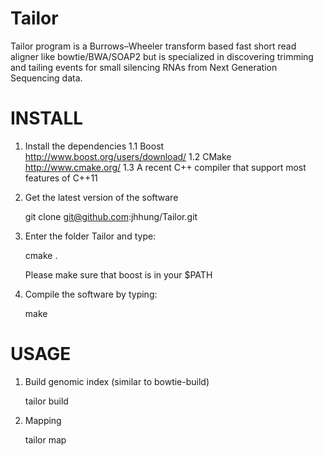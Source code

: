 Tailor
======

Tailor program is a Burrows–Wheeler transform based fast short read aligner like bowtie/BWA/SOAP2 but is specialized in discovering trimming and tailing events for small silencing RNAs from Next Generation Sequencing data. 

INSTALL
=======
1. Install the dependencies
	1.1 Boost http://www.boost.org/users/download/
	1.2 CMake http://www.cmake.org/ 
	1.3 A recent C++ compiler that support most features of C++11 

2. Get the latest version of the software

	git clone git@github.com:jhhung/Tailor.git

3. Enter the folder Tailor and type:

	cmake .
	
	Please make sure that boost is in your $PATH

4. Compile the software by typing:

	make
	
USAGE
=====

1.	Build genomic index (similar to bowtie-build)

	tailor build 
	
2.  Mapping 

	tailor map